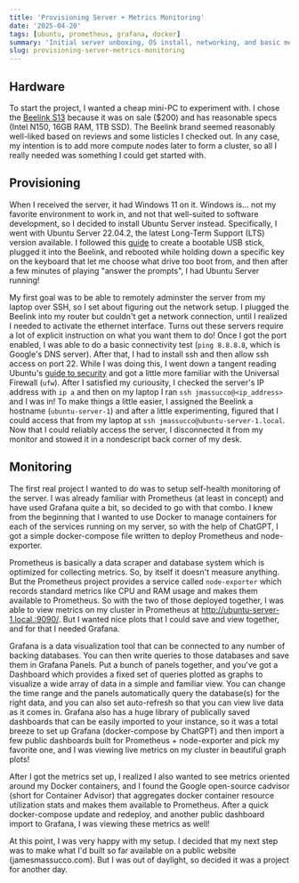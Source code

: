 ```yaml
---
title: 'Provisioning Server + Metrics Monitoring'
date: '2025-04-20'
tags: [ubuntu, prometheus, grafana, docker]
summary: 'Initial server unboxing, OS install, networking, and basic metrics with Prometheus and Grafana'
slug: provisioning-server-metrics-monitoring
---
```


## Hardware

To start the project, I wanted a cheap mini-PC to experiment with. I chose the [Beelink S13](https://www.amazon.com/dp/B0DQBMRTJ2) because it was on sale ($200) and has reasonable specs (Intel N150, 16GB RAM, 1TB SSD). The Beelink brand seemed reasonably well-liked based on reviews and some listicles I checked out. In any case, my intention is to add more compute nodes later to form a cluster, so all I really needed was something I could get started with.

## Provisioning

When I received the server, it had Windows 11 on it. Windows is... not my favorite environment to work in, and not that well-suited to software development, so I decided to install Ubuntu Server instead. Specifically, I went with Ubuntu Server 22.04.2, the latest Long-Term Support (LTS) version available. I followed this [guide](https://ubuntu.com/tutorials/create-a-usb-stick-on-macos) to create a bootable USB stick, plugged it into the Beelink, and rebooted while holding down a specific key on the keyboard that let me choose what drive too boot from, and then after a few minutes of playing "answer the prompts", I had Ubuntu Server running!

My first goal was to be able to remotely adminster the server from my laptop over SSH, so I set about figuring out the network setup. I plugged the Beelink into my router but couldn't get a network connection, until I realized I needed to activate the ethernet interface. Turns out these servers require a lot of explicit instruction on what you want them to do! Once I got the port enabled, I was able to do a basic connectivity test (`ping 8.8.8.8`, which is Google's DNS server). After that, I had to install ssh and then allow ssh access on port 22. While I was doing this, I went down a tangent reading Ubuntu's [guide to security](https://documentation.ubuntu.com/server/explanation/intro-to/security/index.html) and got a little more familiar with the Universal Firewall (`ufw`). After I satisfied my curiousity, I checked the server's IP address with `ip a` and then on my laptop I ran `ssh jmassucco@<ip_address>` and I was in! To make things a little easier, I assigned the Beelink a hostname (`ubuntu-server-1`) and after a little experimenting, figured that I could access that from my laptop at `ssh jmassucco@ubuntu-server-1.local`. Now that I could reliably access the server, I disconnected it from my monitor and stowed it in a nondescript back corner of my desk.

## Monitoring

The first real project I wanted to do was to setup self-health monitoring of the server. I was already familiar with Prometheus (at least in concept) and have used Grafana quite a bit, so decided to go with that combo. I knew from the beginning that I wanted to use Docker to manage containers for each of the services running on my server, so with the help of ChatGPT, I got a simple docker-compose file written to deploy Prometheus and node-exporter.

Prometheus is basically a data scraper and database system which is optimized for collecting metrics. So, by itself it doesn't measure anything. But the Prometheus project provides a service called `node-exporter` which records standard metrics like CPU and RAM usage and makes them available to Prometheus. So with the two of those deployed together, I was able to view metrics on my cluster in Prometheus at http://ubuntu-server-1.local.:9090/. But I wanted nice plots that I could save and view together, and for that I needed Grafana.

Grafana is a data visualization tool that can be connected to any number of backing databases. You can then write queries to those databases and save them in Grafana Panels. Put a bunch of panels together, and you've got a Dashboard which provides a fixed set of queries plotted as graphs to visualize a wide array of data in a simple and familiar view. You can change the time range and the panels automatically query the database(s) for the right data, and you can also set auto-refresh so that you can view live data as it comes in. Grafana also has a huge library of publically saved dashboards that can be easily imported to your instance, so it was a total breeze to set up Grafana (docker-compose by ChatGPT) and then import a few public dashboards built for Prometheus + node-exporter and pick my favorite one, and I was viewing live metrics on my cluster in beautiful graph plots!

After I got the metrics set up, I realized I also wanted to see metrics oriented around my Docker containers, and I found the Google open-source cadvisor (short for Container Advisor) that aggregates docker container resource utilization stats and makes them available to Prometheus. After a quick docker-compose update and redeploy, and another public dashboard import to Grafana, I was viewing these metrics as well!

At this point, I was very happy with my setup. I decided that my next step was to make what I'd built so far available on a public website (jamesmassucco.com). But I was out of daylight, so decided it was a project for another day.
